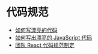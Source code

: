 # 代码规范

- [如何写漂亮的代码](http://hpoenixf.com/posts/63809/)
- [如何写出漂亮的 JavaScript 代码](https://juejin.im/post/5d0e11196fb9a07eee5ed6d2)
- [团队 React 代码规范制定](https://juejin.cn/post/6844903999074746381)
